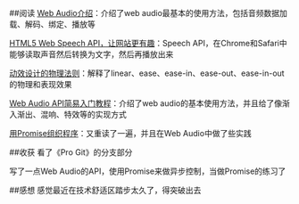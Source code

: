 ##阅读
[Web Audio介绍](http://www.cnblogs.com/jimmychange/p/3498911.html)：介绍了web audio最基本的使用方法，包括音频数据加载、解码、绑定、播放等

[HTML5 Web Speech API，让网站更有趣](http://segmentfault.com/blog/news/1190000002538321)：Speech API，在Chrome和Safari中能够读取声音然后转换为文字，然后再播放出来

[动效设计的物理法则](http://blog.jobbole.com/82691/)：解释了linear、ease、ease-in、ease-out、ease-in-out的物理和表现效果

[Web Audio API简易入门教程](http://newhtml.net/web-audio-api%E7%AE%80%E6%98%93%E5%85%A5%E9%97%A8%E6%95%99%E7%A8%8B/)：介绍了web audio的基本使用方法，并且给了像渐入渐出、混响、特效等的实现方式

[用Promise组织程序](http://www.w3ctech.com/topic/721)：又重读了一遍，并且在Web Audio中做了些实践

##收获
看了《Pro Git》的分支部分

写了一点Web Audio的API，使用Promise来做异步控制，当做Promise的练习了

##感想
感觉最近在技术舒适区踏步太久了，得突破出去